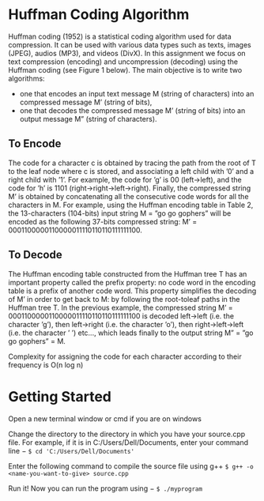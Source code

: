 # Huffman Coding Algorithm
Huffman coding (1952) is a statistical coding algorithm used for data compression. It can be used with various data types such as texts, images (JPEG), audios (MP3), and videos (DivX). In this assignment we focus on text compression (encoding) and uncompression (decoding) using the Huffman coding (see Figure 1 below). The main objective is to write two algorithms:
- one that encodes an input text message M (string of characters) into an compressed message M’ (string of bits),
- one that decodes the compressed message M’ (string of bits) into an output message M” (string of characters).

## To Encode
The code for a character c is obtained by tracing the path from the root of T to the leaf node where c is stored, and associating a left child with ’0’ and a right child with ’1’. For example, the code for ’g’ is 00 (left→left), and the code for ’h’ is 1101 (right→right→left→right). Finally, the compressed string M’ is obtained by concatenating all the consecutive code words for all the characters in M. For example, using the Huffman encoding table in Table 2, the 13-characters (104-bits) input string M = ”go go gophers” will be encoded as the following 37-bits compressed string: M’ = 0001100000110000011110110110111111100.

## To Decode
The Huffman encoding table constructed from the Huffman tree T has an important property called the prefix property: no code word in the encoding table is a prefix of another code word. This property simplifies the decoding of M’ in order to get back to M: by following the root-toleaf paths in the Huffman tree T. In the previous example, the compressed string M’ = 0001100000110000011110110110111111100 is decoded left→left (i.e. the character ’g’), then left→right (i.e. the character ’o’), then right→left→left (i.e. the character ’ ’) etc..., which leads finally to the output string M” = ”go go gophers” = M.

Complexity for assigning the code for each character according to their frequency is O(n log n)

# Getting Started
Open a new terminal window or cmd if you are on windows

Change the directory to the directory in which you have your source.cpp file. For example, if it is in C:/Users/Dell/Documents, enter your command line − `$ cd 'C:/Users/Dell/Documents'`

Enter the following command to compile the source file using g++ `$ g++ -o <name-you-want-to-give> source.cpp`

Run it! Now you can run the program using − `$ ./myprogram`

